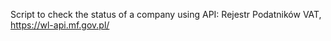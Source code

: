 

Script to check the status of a company using API: Rejestr Podatników VAT, https://wl-api.mf.gov.pl/


